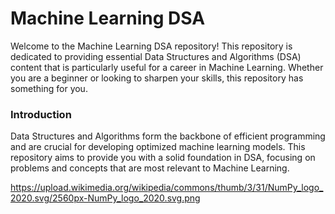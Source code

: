 # Machine Learning DSA

Welcome to the Machine Learning DSA repository! This repository is dedicated to providing essential Data Structures and Algorithms (DSA) content that is particularly useful for a career in Machine Learning. Whether you are a beginner or looking to sharpen your skills, this repository has something for you.

### Introduction
Data Structures and Algorithms form the backbone of efficient programming and are crucial for developing optimized machine learning models. This repository aims to provide you with a solid foundation in DSA, focusing on problems and concepts that are most relevant to Machine Learning.

https://upload.wikimedia.org/wikipedia/commons/thumb/3/31/NumPy_logo_2020.svg/2560px-NumPy_logo_2020.svg.png
